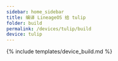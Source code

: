 ```yaml
---
sidebar: home_sidebar
title: 编译 LineageOS 给 tulip
folder: build
permalink: /devices/tulip/build
device: tulip
---
```

{% include templates/device_build.md %}
